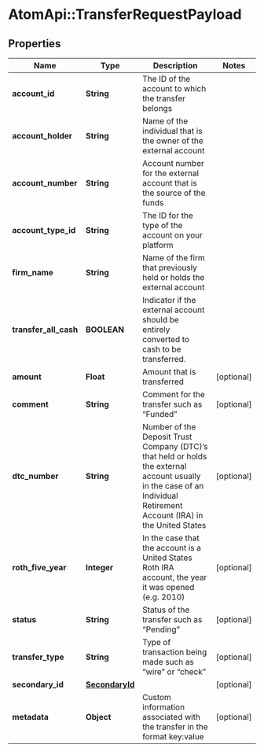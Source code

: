 # AtomApi::TransferRequestPayload

## Properties
Name | Type | Description | Notes
------------ | ------------- | ------------- | -------------
**account_id** | **String** | The ID of the account to which the transfer belongs | 
**account_holder** | **String** | Name of the individual that is the owner of the external account | 
**account_number** | **String** | Account number for the external account that is the source of the funds | 
**account_type_id** | **String** | The ID for the type of the account on your platform | 
**firm_name** | **String** | Name of the firm that previously held or holds the external account | 
**transfer_all_cash** | **BOOLEAN** | Indicator if the external account should be entirely converted to cash to be transferred. | 
**amount** | **Float** | Amount that is transferred | [optional] 
**comment** | **String** | Comment for the transfer such as “Funded” | [optional] 
**dtc_number** | **String** | Number of the Deposit Trust Company (DTC)’s that held or holds the external account usually in the case of an Individual Retirement Account (IRA) in the United States | [optional] 
**roth_five_year** | **Integer** | In the case that the account is a United States Roth IRA account, the year it was opened (e.g. 2010) | [optional] 
**status** | **String** | Status of the transfer such as “Pending” | [optional] 
**transfer_type** | **String** | Type of transaction being made such as “wire” or “check” | [optional] 
**secondary_id** | [**SecondaryId**](SecondaryId.md) |  | [optional] 
**metadata** | **Object** | Custom information associated with the transfer in the format key:value | [optional] 


